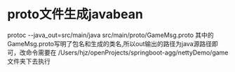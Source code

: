 # proto文件生成javabean
protoc --java_out=src/main/java src/main/proto/GameMsg.proto
其中的GameMsg.proto写明了包名和生成的类名,所以out输出的路径为java源路径即可，改命令需要在
/Users/hjz/openProjects/springboot-agg/nettyDemo/game 文件夹下去执行